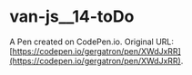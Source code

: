 # van-js__14-toDo

A Pen created on CodePen.io. Original URL: [https://codepen.io/gergatron/pen/XWdJxRR](https://codepen.io/gergatron/pen/XWdJxRR).



